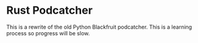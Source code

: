 # Rust Podcatcher

This is a rewrite of the old Python Blackfruit podcatcher. This is a learning process so progress will be slow.
